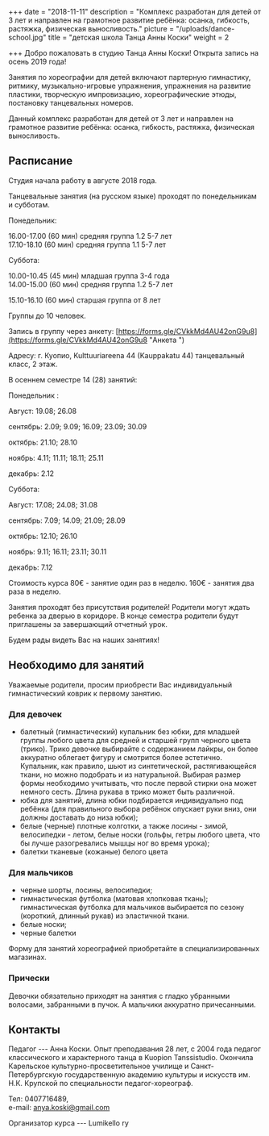 +++
date = "2018-11-11"
description = "Комплекс разработан для детей от 3 лет и направлен на грамотное развитие ребёнка: осанка, гибкость, растяжка, физическая выносливость."
picture = "/uploads/dance-school.jpg"
title = "детская школа Танца Анны Коски"
weight = 2

+++
Добро пожаловать в студию Танца Анны Коски! Открыта запись на осень 2019 года!

Занятия по хореографии для детей включают партерную гимнастику, ритмику, музыкально-игровые упражнения, упражнения на развитие пластики, творческую импровизацию, хореографические этюды, постановку танцевальных номеров.

Данный комплекс разработан для детей от 3 лет и направлен на грамотное развитие ребёнка: осанка, гибкость, растяжка, физическая выносливость.

## Расписание

Студия начала работу в августе 2018 года.

Танцевальные занятия (на русском языке) проходят по понедельникам и  субботам.

Понедельник:

16\.00-17.00 (60 мин) средняя группа 1.2 5-7 лет  
17\.10-18.10 (60 мин) средняя группа 1.1 5-7 лет

Суббота:

10\.00-10.45 (45 мин) младшая группа 3-4 года  
14\.00-15.00 (60 мин) средняя группа 1.2 5-7 лет

15\.10-16.10 (60 мин)  старшая группа от 8 лет

Группы до 10 человек.

Запись в группу через анкету: [https://forms.gle/CVkkMd4AU42onG9u8](https://forms.gle/CVkkMd4AU42onG9u8 "Анкета ")

Адресу: г. Куопио, Kulttuuriareena 44 (Kauppakatu 44) танцевальный класс, 2 этаж.

В осеннем семестре 14 (28) занятий:

Понедельник :

Август: 19.08; 26.08

сентябрь: 2.09; 9.09; 16.09; 23.09; 30.09

октябрь: 21.10; 28.10

ноябрь: 4.11; 11.11; 18.11; 25.11

декабрь: 2.12

Суббота:

Август: 17.08; 24.08; 31.08

сентябрь: 7.09; 14.09; 21.09; 28.09

октябрь: 12.10; 26.10

ноябрь: 9.11; 16.11; 23.11; 30.11

декабрь: 7.12

Стоимость курса 80€ - занятие один раз в неделю. 160€ - занятия два раза в неделю.

Занятия проходят без присутствия родителей! Родители могут ждать ребенка за дверью в коридоре. В конце семестра родители будут приглашены за завершающий отчетный урок. 

Будем рады видеть Вас на наших занятиях!

## Необходимо для занятий

Уважаемые родители, просим приобрести Вас индивидуальный гимнастический коврик к первому занятию.

### Для девочек

* балетный (гимнастический) купальник без юбки, для младшей группы любого цвета
  для средней и старшей групп черного цвета (трико). Трико девочке выбирайте с содержанием лайкры, он более аккуратно облегает фигуру и смотрится более эстетично. Купальник, как правило, шьют из синтетической, растягивающейся ткани, но можно подобрать и из натуральной. Выбирая размер формы необходимо учитывать, что после первой стирки она может немного сесть. Длина рукава в трико может быть различной.
* юбка для занятий, длина юбки подбирается индивидуально под ребёнка (для правильного выбора ребёнок опускает руки вниз, они должны доставать до низа юбки);
* белые (черные) плотные колготки, а также лосины - зимой, велосипедки - летом, белые носки (гольфы, гетры любого цвета, что бы лучше разогревались мышцы ног во время урока);
* балетки тканевые (кожаные) белого цвета

### Для мальчиков

* черные шорты, лосины, велосипедки;
* гимнастическая футболка (матовая хлопковая ткань);
  гимнастическая футболка для мальчиков выбирается по сезону (короткий, длинный рукав) из эластичной ткани.
* белые носки;
* черные балетки

Форму для занятий хореографией приобретайте в специализированных магазинах.

### Прически

Девочки обязательно приходят на занятия с гладко убранными волосами, забранными в пучок. А мальчики аккуратно причесанными.

## Контакты

Педагог --- Анна Коски. Опыт преподавания 28 лет, с 2004 года педагог классического и характерного танца в Kuopion Tanssistudio. Окончила Карельское культурно-просветительное училище и Санкт-Петербургскую государственную академию культуры и искусств им. Н.К. Крупской по специальности педагог-хореограф.

Тел: 0407716489,  
е-mail: anya.koski@gmail.com

Организатор курса --- Lumikello ry